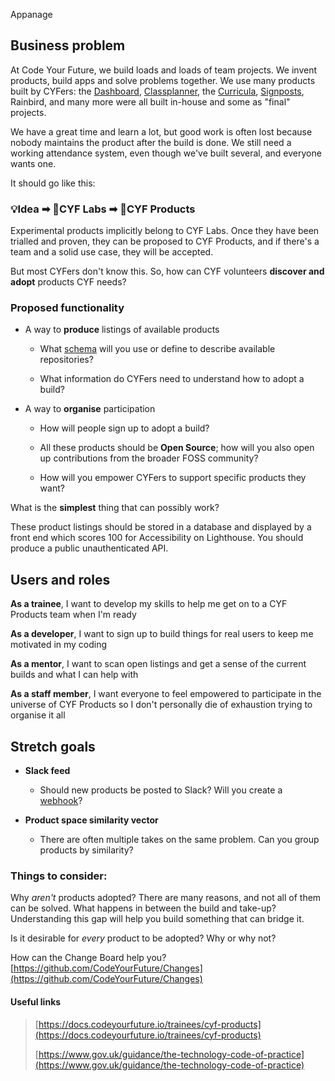 Appanage

## Business problem

At Code Your Future, we build loads and loads of team projects. We
invent products, build apps and solve problems together. We use many
products built by CYFers: the
[Dashboard](https://dashboard.codeyourfuture.io/),
[Classplanner](https://classplanner.codeyourfuture.io/),
the [Curricula](https://curriculum.codeyourfuture.io/),
[Signposts](https://signposts.codeyourfuture.io/),
Rainbird, and many more were all built in-house and some as \"final\"
projects.

We have a great time and learn a lot, but good work is often lost
because nobody maintains the product after the build is done. We still
need a working attendance system, even though we\'ve built several, and
everyone wants one.

It should go like this:

### **💡Idea** ➡ 🧪**CYF Labs** ➡ 🎁**CYF Products**

Experimental products implicitly belong to CYF Labs. Once they have been
trialled and proven, they can be proposed to CYF Products, and if
there\'s a team and a solid use case, they will be accepted.

But most CYFers don\'t know this. So, how can CYF volunteers **discover
and adopt** products CYF needs?

### Proposed functionality

- A way to **produce** listings of available products

  - What [schema](https://schema.org/) will you use or
    define to describe available repositories?

  - What information do CYFers need to understand how to adopt a
    build?

- A way to **organise** participation

  - How will people sign up to adopt a build?

  - All these products should be **Open Source**; how will you also
    open up contributions from the broader FOSS community?

  - How will you empower CYFers to support specific products they
    want?

What is the **simplest** thing that can possibly work?

These product listings should be stored in a database and displayed by a
front end which scores 100 for Accessibility on Lighthouse. You should
produce a public unauthenticated API.

## Users and roles

**As a trainee**, I want to develop my skills to help me get on to a CYF
Products team when I\'m ready

**As a developer**, I want to sign up to build things for real users to
keep me motivated in my coding

**As a mentor**, I want to scan open listings and get a sense of the
current builds and what I can help with

**As a staff member**, I want everyone to feel empowered to participate
in the universe of CYF Products so I don\'t personally die of exhaustion
trying to organise it all

## Stretch goals

- **Slack feed**

  - Should new products be posted to Slack? Will you create a
    [webhook](https://api.slack.com/messaging/webhooks)?

- **Product space similarity vector**

  - There are often multiple takes on the same problem. Can you
    group products by similarity?

### Things to consider:

Why _aren\'t_ products adopted? There are many reasons, and not all of
them can be solved. What happens in between the build and take-up?
Understanding this gap will help you build something that can bridge it.

Is it desirable for _every_ product to be adopted? Why or why not?

How can the Change Board help you?
[https://github.com/CodeYourFuture/Changes](https://github.com/CodeYourFuture/Changes)

#### Useful links

> [https://docs.codeyourfuture.io/trainees/cyf-products](https://docs.codeyourfuture.io/trainees/cyf-products)
>
> [https://www.gov.uk/guidance/the-technology-code-of-practice](https://www.gov.uk/guidance/the-technology-code-of-practice)
